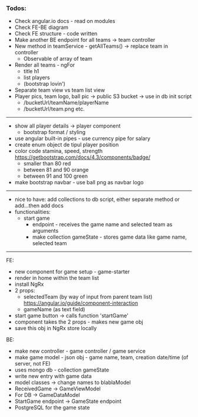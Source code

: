 ### Todos:

- Check angular.io docs - read on modules
- Check FE-BE diagram
- Check FE structure - code written
- Make another BE endpoint for all teams -> team controller
- New method in teamService - getAllTeams() -> replace team in controller
  - Observable of array of team
- Render all teams - ngFor
  - title h1
  - list players
  - (bootstrap lovin')
- Separate team view vs team list view
- Player pics, team logo, ball pic -> public S3 bucket -> use in db init script
  - /bucketUrl/teamName/playerName
  - /bucketUrl/team.png etc.

---

- show all player details -> player component
  - bootstrap format / styling
- use angular built-in pipes - use currency pipe for salary
- create enum object de tipul player position
- color code stamina, speed, strength https://getbootstrap.com/docs/4.3/components/badge/
  - smaller than 80 red
  - between 81 and 90 orange
  - between 91 and 100 green
- make bootstrap navbar - use ball png as navbar logo

---

- nice to have: add collections to db script, either separate method or add...then add docs
- functionalities:
  - start game
    - endpoint - receives the game name and selected team as arguments
    - make collection gameState - stores game data like game name, selected team

---

FE:

- new component for game setup - game-starter
- render in home within the team list
- install NgRx
- 2 props:
  - selectedTeam (by way of input from parent team list)
    https://angular.io/guide/component-interaction
  - gameName (as text field)
- start game button -> calls function 'startGame'
- component takes the 2 props - makes new game obj
- save this obj in NgRx store locally

BE:

- make new controller - game controller / game service
- make game model - json obj - game name, team, creation date/time (of server, not FE)
- uses mongo db - collection gameState
- write new entry with game data
- model classes -> change names to blablaModel
- ReceivedGame -> GameViewModel
- For DB -> GameDataModel
- StartGame endpoint -> GameState endpoint
- PostgreSQL for the game state
